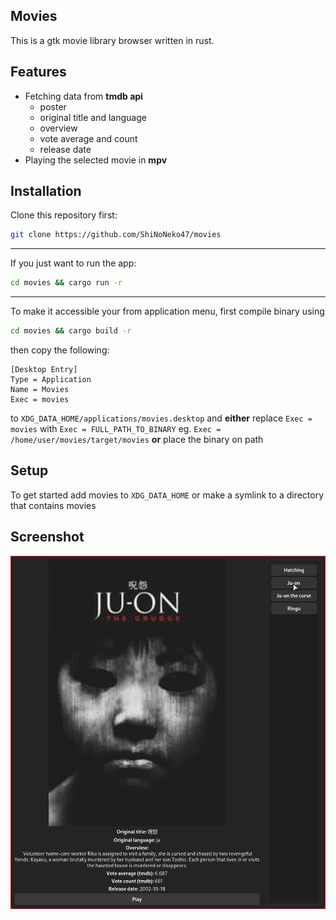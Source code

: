 ## Movies
This is a gtk movie library browser written in rust. 

## Features
 - Fetching data from <b>tmdb api</b> 
	- poster
	- original title and language
	- overview
	- vote average and count
	- release date
 - Playing the selected movie in <b>mpv</b>

## Installation
Clone this repository first:
```sh
git clone https://github.com/ShiNoNeko47/movies
```
---
If you just want to run the app:
```sh
cd movies && cargo run -r
```
---
To make it accessible your from application menu, first compile binary using
```sh
cd movies && cargo build -r
```
then copy the following:
```
[Desktop Entry]
Type = Application
Name = Movies
Exec = movies
```
to ```XDG_DATA_HOME/applications/movies.desktop``` and <b>either</b>
replace ```Exec = movies```
with ```Exec = FULL_PATH_TO_BINARY``` eg. ```Exec = /home/user/movies/target/movies```
<b>or</b>
place the binary on path 

## Setup

To get started add movies to ```XDG_DATA_HOME``` or make a symlink to a directory that contains movies

## Screenshot
![image](screenshot.jpg)
